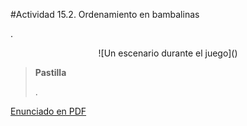 #Actividad 15.2. Ordenamiento en bambalinas

.

<center>
![Un escenario durante el juego]()
</center>

> **Pastilla**
>
> .

[Enunciado en PDF][PDF]

[PDF]: https://raw.githubusercontent.com/gobstones/laprogramacionysudidactica2/master/Proyectos/Pool/1.Base/resources/description.pdf "Enunciado de 'Ordenamiento en bambalinas' en PDF"
